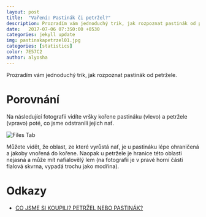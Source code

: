 ```yaml
---
layout: post
title:  "Vaření: Pastinák či petržel?"
description: Prozradím vám jednoduchý trik, jak rozpoznat pastinák od petržele.
date:   2017-07-06 07:3S0:00 +0530
categories: jekyll update
img: pastinakapetrzel01.jpg
categories: [statistics]
color: 7E57C2
author: alyosha
---
```


Prozradím vám jednoduchý trik, jak rozpoznat pastinák od petržele.

# Porovnání

Na následující fotografii vidíte vršky kořene pastináku (vlevo) a petržele (vpravo) poté, co jsme odstranili jejich nať.

![Files Tab]({{site.baseurl}}/images-hq/pastinakapetrzel02.jpg)

Můžete vidět, že oblast, ze které vyrůstá nať, je u pastináku lépe ohraničená a jakoby vnořená do kořene. Naopak u petržele je hranice této oblasti nejasná a může mít nafialovělý lem (na fotografii je v pravé horní části fialová skvrna, vypadá trochu jako modřina).  


# Odkazy

* [CO JSME SI KOUPILI? PETRŽEL NEBO PASTINÁK?](http://zahradkaruvrok.cz/2015/03/co-jsme-si-koupili-petrzel-nebo-pastinak/)

